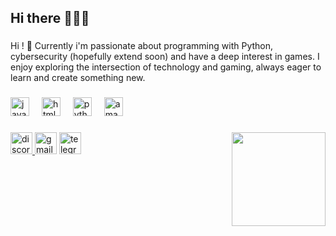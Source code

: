 <h2 align="left">Hi there 🦋🦋🦋</h2>

###

<p align="left">Hi ! 👋 Currently i'm passionate about programming with Python, cybersecurity (hopefully extend soon) and have a deep interest in games. I enjoy exploring the intersection of technology and gaming, always eager to learn and create something new.</p>

###

<div align="left">
  <img src="https://cdn.jsdelivr.net/gh/devicons/devicon/icons/javascript/javascript-original.svg" height="30" alt="javascript logo"  />
  <img width="12" />
  <img src="https://cdn.jsdelivr.net/gh/devicons/devicon/icons/html5/html5-original.svg" height="30" alt="html5 logo"  />
  <img width="12" />
  <img src="https://cdn.jsdelivr.net/gh/devicons/devicon/icons/python/python-original.svg" height="30" alt="python logo"  />
  <img width="12" />
  <img src="https://skillicons.dev/icons?i=aws" height="30" alt="amazonwebservices logo"  />
</div>

###

<img align="right" height="150" src="https://media3.giphy.com/media/v1.Y2lkPTc5MGI3NjExaHY4b243eHc1cTV1MnRuN2N2czFwczgwbGM2Y2RiYXk3cGgyemd4aCZlcD12MV9pbnRlcm5hbF9naWZfYnlfaWQmY3Q9Zw/5MIHIZlSEWRuU/giphy.webp"  />

###

<div align="left">
  <a href="discordapp.com/users/626475256726552577" target="_blank">
    <img src="https://img.shields.io/static/v1?message=Discord&logo=discord&label=&color=7289DA&logoColor=white&labelColor=&style=for-the-badge" height="35" alt="discord logo"  />
  </a>
  <img src="https://img.shields.io/static/v1?message=Gmail&logo=gmail&label=&color=D14836&logoColor=white&labelColor=&style=for-the-badge" height="35" alt="gmail logo"  />
  <a href="https://t.me/Hecoook" target="_blank">
    <img src="https://img.shields.io/static/v1?message=Telegram&logo=telegram&label=&color=2CA5E0&logoColor=white&labelColor=&style=for-the-badge" height="35" alt="telegram logo"  />
  </a>
</div>

###
